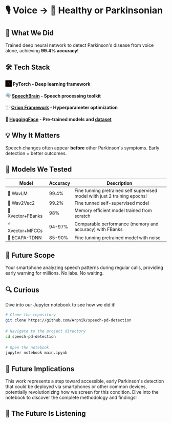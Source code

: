 # 🎙️ Voice → 🧠 Healthy or Parkinsonian

## 🚀 What We Did
Trained deep neural network to detect Parkinson's disease from voice alone, achieving **99.4% accuracy**!

## 🛠️ Tech Stack
#### <img src="./logos/pytorch-logo-dark.webp" width="20" height="20" alt="SpeechBrain logo" style="vertical-align: bottom;">    PyTorch - Deep learning framework
#### <img src="./logos/speechbrain-round-logo.svg" width="17" height="17" alt="SpeechBrain logo" style="vertical-align: bottom;"> [SpeechBrain](https://speechbrain.github.io/) - Speech processing toolkit
#### <img src="./logos/orion.webp" width="15" height="15" alt="SpeechBrain logo" style="vertical-align: bottom;"> [Orion Framework](https://orion.readthedocs.io/en/stable/install/gettingstarted.html) - Hyperparameter optimization
#### 🤗 [HuggingFace](https://huggingface.co/) - Pre-trained models and [dataset](https://huggingface.co/datasets/birgermoell/Italian_Parkinsons_Voice_and_Speech)

## 💡 Why It Matters
Speech changes often appear **before** other Parkinson's symptoms. Early detection = better outcomes.

## 🔬 Models We Tested
| Model | Accuracy | Description                                                                 |
|-------|----------|-----------------------------------------------------------------------------|
| 🥇 WavLM | 99.4% | Fine tunning pretrained self supervised model wiith just 2 training epochs! |
| 🥈 Wav2Vec2 | 99.2% | Fine tunned self-supervised model                                           |
| 🥉 Xvector+FBanks | 98% | Memory efficient model trained from scratch                                 |
| ⭐ Xvector+MFCCs | 94-97% | Comparable performance (memory and accuracy) with FBanks                    |
| 🤔 ECAPA-TDNN | 85-90% | Fine tunning pretrained model with noise                                    |

## 📱 Future Scope
Your smartphone analyzing speech patterns during regular calls, providing early warning for millions. No labs. No waiting.

## 🔍 Curious
Dive into our Jupyter notebook to see how we did it!

```bash
# Clone the repository
git clone https://github.com/Arpnik/speech-pd-detection

# Navigate to the project directory
cd speech-pd-detection

# Open the notebook
jupyter notebook main.ipynb
```

## 🔮 Future Implications
This work represents a step toward accessible, early Parkinson's detection that could be deployed via smartphones or other common devices, potentially revolutionizing how we screen for this condition.
Dive into the notebook to discover the complete methodology and findings!

## 🤯 The Future Is Listening
